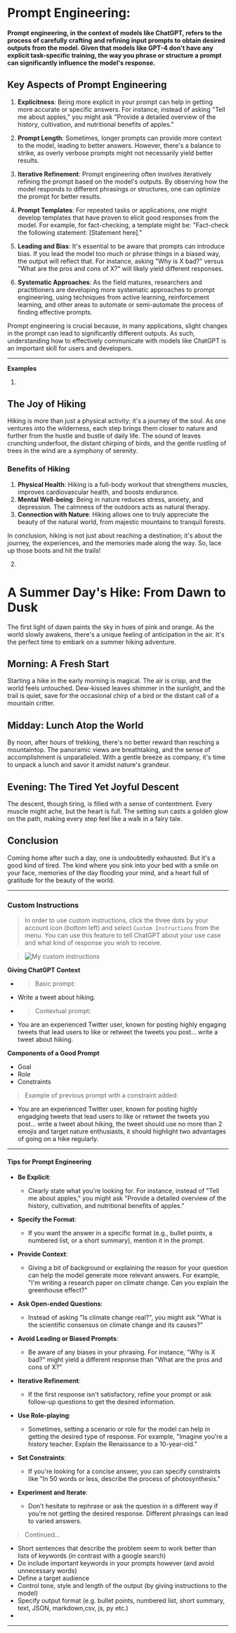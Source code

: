 # Prompt Engineering:

#### Prompt engineering, in the context of models like ChatGPT, refers to the process of carefully crafting and refining input prompts to obtain desired outputs from the model. Given that models like GPT-4 don't have any explicit task-specific training, the way you phrase or structure a prompt can significantly influence the model's response.

## Key Aspects of Prompt Engineering

1. **Explicitness**: Being more explicit in your prompt can help in getting more accurate or specific answers. For instance, instead of asking "Tell me about apples," you might ask "Provide a detailed overview of the history, cultivation, and nutritional benefits of apples."

2. **Prompt Length**: Sometimes, longer prompts can provide more context to the model, leading to better answers. However, there's a balance to strike, as overly verbose prompts might not necessarily yield better results.

3. **Iterative Refinement**: Prompt engineering often involves iteratively refining the prompt based on the model's outputs. By observing how the model responds to different phrasings or structures, one can optimize the prompt for better results.

4. **Prompt Templates**: For repeated tasks or applications, one might develop templates that have proven to elicit good responses from the model. For example, for fact-checking, a template might be: "Fact-check the following statement: [Statement here]."

5. **Leading and Bias**: It's essential to be aware that prompts can introduce bias. If you lead the model too much or phrase things in a biased way, the output will reflect that. For instance, asking "Why is X bad?" versus "What are the pros and cons of X?" will likely yield different responses.

6. **Systematic Approaches**: As the field matures, researchers and practitioners are developing more systematic approaches to prompt engineering, using techniques from active learning, reinforcement learning, and other areas to automate or semi-automate the process of finding effective prompts.

Prompt engineering is crucial because, in many applications, slight changes in the prompt can lead to significantly different outputs. As such, understanding how to effectively communicate with models like ChatGPT is an important skill for users and developers.

---

**Examples**

1.

## The Joy of Hiking

Hiking is more than just a physical activity; it's a journey of the soul. As one ventures into the wilderness, each step brings them closer to nature and further from the hustle and bustle of daily life. The sound of leaves crunching underfoot, the distant chirping of birds, and the gentle rustling of trees in the wind are a symphony of serenity.

### Benefits of Hiking

1. **Physical Health**: Hiking is a full-body workout that strengthens muscles, improves cardiovascular health, and boosts endurance.
2. **Mental Well-being**: Being in nature reduces stress, anxiety, and depression. The calmness of the outdoors acts as natural therapy.
3. **Connection with Nature**: Hiking allows one to truly appreciate the beauty of the natural world, from majestic mountains to tranquil forests.

In conclusion, hiking is not just about reaching a destination; it's about the journey, the experiences, and the memories made along the way. So, lace up those boots and hit the trails!

2.

# A Summer Day's Hike: From Dawn to Dusk

The first light of dawn paints the sky in hues of pink and orange. As the world slowly awakens, there's a unique feeling of anticipation in the air. It's the perfect time to embark on a summer hiking adventure.

## Morning: A Fresh Start

Starting a hike in the early morning is magical. The air is crisp, and the world feels untouched. Dew-kissed leaves shimmer in the sunlight, and the trail is quiet, save for the occasional chirp of a bird or the distant call of a mountain critter.

## Midday: Lunch Atop the World

By noon, after hours of trekking, there's no better reward than reaching a mountaintop. The panoramic views are breathtaking, and the sense of accomplishment is unparalleled. With a gentle breeze as company, it's time to unpack a lunch and savor it amidst nature's grandeur.

## Evening: The Tired Yet Joyful Descent

The descent, though tiring, is filled with a sense of contentment. Every muscle might ache, but the heart is full. The setting sun casts a golden glow on the path, making every step feel like a walk in a fairy tale.

## Conclusion

Coming home after such a day, one is undoubtedly exhausted. But it's a good kind of tired. The kind where you sink into your bed with a smile on your face, memories of the day flooding your mind, and a heart full of gratitude for the beauty of the world.

---

### Custom Instructions

> In order to use custom instructions, click the three dots by your account icon (bottom left) and select `Custom Instructions` from the menu.
> You can use this feature to tell ChatGPT about your use case and what kind of response you wish to receive.

> ![My custom instructions](./../images/2023-09-07-15-22-44.png)

**Giving ChatGPT Context**

- > Basic prompt:
- Write a tweet about hiking.

- > Contextual prompt:
- You are an experienced Twitter user, known for posting highly engaging tweets that lead users to like or retweet the tweets you post... write a tweet about hiking.

**Components of a Good Prompt**

- Goal
- Role
- Constraints

> Example of previous prompt with a constraint added:

- You are an experienced Twitter user, known for posting highly engadging tweets that lead users to like or retweet the tweets you post... write a tweet about hiking, the tweet should use no more than 2 emojis and target nature enthusiasts, it should highlight two advantages of going on a hike regularly.

---

#### Tips for Prompt Engineering

- **Be Explicit**:

  - Clearly state what you're looking for. For instance, instead of "Tell me about apples," you might ask "Provide a detailed overview of the history, cultivation, and nutritional benefits of apples."

- **Specify the Format**:

  - If you want the answer in a specific format (e.g., bullet points, a numbered list, or a short summary), mention it in the prompt.

- **Provide Context**:

  - Giving a bit of background or explaining the reason for your question can help the model generate more relevant answers. For example, "I'm writing a research paper on climate change. Can you explain the greenhouse effect?"

- **Ask Open-ended Questions**:

  - Instead of asking "Is climate change real?", you might ask "What is the scientific consensus on climate change and its causes?"

- **Avoid Leading or Biased Prompts**:

  - Be aware of any biases in your phrasing. For instance, "Why is X bad?" might yield a different response than "What are the pros and cons of X?"

- **Iterative Refinement**:

  - If the first response isn't satisfactory, refine your prompt or ask follow-up questions to get the desired information.

- **Use Role-playing**:

  - Sometimes, setting a scenario or role for the model can help in getting the desired type of response. For example, "Imagine you're a history teacher. Explain the Renaissance to a 10-year-old."

- **Set Constraints**:

  - If you're looking for a concise answer, you can specify constraints like "In 50 words or less, describe the process of photosynthesis."

- **Experiment and Iterate**:
  - Don't hesitate to rephrase or ask the question in a different way if you're not getting the desired response. Different phrasings can lead to varied answers.

> Continued...

- Short sentences that describe the problem seem to work better than lists of keywords (in contrast with a google search)
- Do include important keywords in your prompts however (and avoid unnecessary words)
- Define a target audience
- Control tone, style and length of the output (by giving instructions to the model)
- Specify output format (e.g. bullet points, numbered list, short summary, text, JSON, markdown,csv, js, py etc.)
-

---

